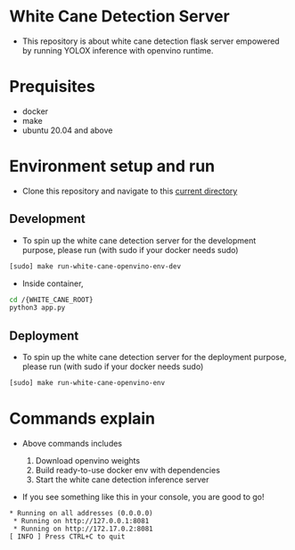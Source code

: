 # White Cane Detection Server

- This repository is about white cane detection flask server empowered by running YOLOX inference with openvino runtime.

# Prequisites
- docker
- make
- ubuntu 20.04 and above

# Environment setup and run
- Clone this repository and navigate to this [current directory](./)

## Development
- To spin up the white cane detection server for the development purpose, please run (with sudo if your docker needs sudo)
```bash
[sudo] make run-white-cane-openvino-env-dev 
```
- Inside container,
```bash
cd /{WHITE_CANE_ROOT}
python3 app.py
```

## Deployment
- To spin up the white cane detection server for the deployment purpose, please run (with sudo if your docker needs sudo)
```bash
[sudo] make run-white-cane-openvino-env 
```

# Commands explain
- Above commands includes
  1. Download openvino weights
  2. Build ready-to-use docker env with dependencies
  3. Start the white cane detection inference server

- If you see something like this in your console, you are good to go!
```console
* Running on all addresses (0.0.0.0)
 * Running on http://127.0.0.1:8081
 * Running on http://172.17.0.2:8081
[ INFO ] Press CTRL+C to quit
```


